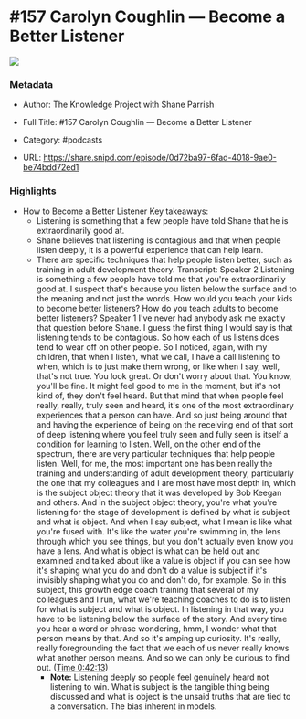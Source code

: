 # #157 Carolyn Coughlin —  Become a Better Listener

![](https://images.weserv.nl/?url=https%3A%2F%2Fssl-static.libsyn.com%2Fp%2Fassets%2F5%2F9%2F0%2F7%2F590730c5f73a2ccebafc7308ab683e82%2Fknowledge-project-small.png&w=100&h=100)

### Metadata

- Author: The Knowledge Project with Shane Parrish
- Full Title: #157 Carolyn Coughlin —  Become a Better Listener
- Category: #podcasts



- URL: https://share.snipd.com/episode/0d72ba97-6fad-4018-9ae0-be74bdd72ed1

### Highlights

- How to Become a Better Listener
  Key takeaways:
  - Listening is something that a few people have told Shane that he is extraordinarily good at.
  - Shane believes that listening is contagious and that when people listen deeply, it is a powerful experience that can help learn.
  - There are specific techniques that help people listen better, such as training in adult development theory.
  Transcript:
  Speaker 2
  Listening is something a few people have told me that you're extraordinarily good at. I suspect that's because you listen below the surface and to the meaning and not just the words. How would you teach your kids to become better listeners? How do you teach adults to become better listeners?
  Speaker 1
  I've never had anybody ask me exactly that question before Shane. I guess the first thing I would say is that listening tends to be contagious. So how each of us listens does tend to wear off on other people. So I noticed, again, with my children, that when I listen, what we call, I have a call listening to when, which is to just make them wrong, or like when I say, well, that's not true. You look great. Or don't worry about that. You know, you'll be fine. It might feel good to me in the moment, but it's not kind of, they don't feel heard. But that mind that when people feel really, really, truly seen and heard, it's one of the most extraordinary experiences that a person can have. And so just being around that and having the experience of being on the receiving end of that sort of deep listening where you feel truly seen and fully seen is itself a condition for learning to listen. Well, on the other end of the spectrum, there are very particular techniques that help people listen. Well, for me, the most important one has been really the training and understanding of adult development theory, particularly the one that my colleagues and I are most have most depth in, which is the subject object theory that it was developed by Bob Keegan and others. And in the subject object theory, you're what you're listening for the stage of development is defined by what is subject and what is object. And when I say subject, what I mean is like what you're fused with. It's like the water you're swimming in, the lens through which you see things, but you don't actually even know you have a lens. And what is object is what can be held out and examined and talked about like a value is object if you can see how it's shaping what you do and don't do a value is subject if it's invisibly shaping what you do and don't do, for example. So in this subject, this growth edge coach training that several of my colleagues and I run, what we're teaching coaches to do is to listen for what is subject and what is object. In listening in that way, you have to be listening below the surface of the story. And every time you hear a word or phrase wondering, hmm, I wonder what that person means by that. And so it's amping up curiosity. It's really, really foregrounding the fact that we each of us never really knows what another person means. And so we can only be curious to find out. ([Time 0:42:13](https://share.snipd.com/snip/72b520d3-05bd-41b3-b1b8-a8bdb7fd416e))
    - **Note:** Listening deeply so people feel genuinely heard not listening to win. What is subject is the tangible thing being discussed and what is object is the unsaid truths that are tied to a conversation. The bias inherent in models.
